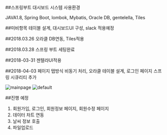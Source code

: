 ##스프링부트 대시보드 시스템 사용환경

JAVA1.8, Spring Boot, lombok, Mybatis, Oracle DB, gentelella, Tiles

##미비항목 
테이블 설계, 대시보드UI 구성, slack 적용예정

##2018.03.26
오라클 DB연동, Tiles적용

##2018.03.28 
스프링 부트 세팅완료

##2018-03-31 
젠텔라UI적용

##2018-04-03
페이지 탭방식 비동기 처리, 오라클 테이블 설계, 로그인 페이지 스프링 시큐리티 추가

![mainpage](https://user-images.githubusercontent.com/12209348/38228816-7aec3b06-3740-11e8-996e-e27163ca63b1.PNG)
![default](https://user-images.githubusercontent.com/12209348/38308215-52008082-3851-11e8-9b08-c8068048ac9b.PNG)

##진행 예정
1. 회원가입, 로그인, 회원정보 페이지, 회원수정 페이지
2. 데이터 차트 연동
3. 날씨 정보 호출 
4. 파일업로드 